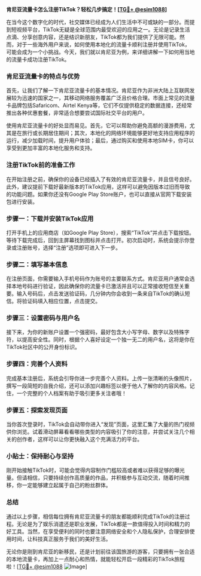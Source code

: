 **肯尼亚流量卡怎么注册TikTok？轻松几步搞定！[[TG💪+ @esim1088](https://t.me/s/esim1088)]**

在当今这个数字化的时代，社交媒体已经成为人们生活中不可或缺的一部分。而提到短视频平台，TikTok无疑是全球范围内最受欢迎的应用之一。无论是记录生活点滴、分享创意内容，还是结识新朋友，TikTok都为我们提供了无限可能。然而，对于一些海外用户来说，如何使用本地化的流量卡顺利注册并使用TikTok，可能会成为一个小挑战。今天，我们就以肯尼亚为例，来详细讲解一下如何用当地的流量卡成功注册TikTok。

### 肯尼亚流量卡的特点与优势

首先，让我们了解一下肯尼亚流量卡的基本情况。肯尼亚作为非洲大陆上互联网发展较为迅速的国家之一，其移动网络服务覆盖广泛且价格合理。市面上常见的流量卡品牌包括Safaricom、Airtel Kenya等，它们不仅提供稳定的数据连接，还经常推出各种优惠套餐，非常适合想要尝试国际社交平台的用户。

使用肯尼亚流量卡的好处显而易见。首先，它可以帮助你避免高额的漫游费用，尤其是在旅行或长期居住期间；其次，本地化的网络环境能够更好地支持应用程序的运行，减少加载时间，提升用户体验；最后，通过购买和使用本地SIM卡，你可以享受到更加丰富的本地化服务和支持。

### 注册TikTok前的准备工作

在开始注册之前，确保你的设备已经插入了有效的肯尼亚流量卡，并且信号良好。此外，建议提前下载好最新版本的TikTok应用，这样可以避免因版本过旧而导致的功能问题。如果你还没有Google Play Store账户，也可以直接从官网下载安装包进行安装。

### 步骤一：下载并安装TikTok应用

打开手机上的应用商店（如Google Play Store），搜索“TikTok”并点击下载按钮。等待下载完成后，回到主屏幕找到图标并点击打开。初次启动时，系统会提示你登录或注册账号，选择“注册”选项即可进入下一步。

### 步骤二：填写基本信息

在注册页面，你需要输入手机号码作为账号的主要联系方式。肯尼亚用户通常会选择本地号码进行验证，因此确保你的流量卡已激活并且可以正常接收短信至关重要。输入号码后，点击发送验证码，几分钟内你会收到一条来自TikTok的确认短信。将验证码填入相应位置，点击提交。

### 步骤三：设置密码与用户名

接下来，为你的新账户设置一个强密码，最好包含大小写字母、数字以及特殊字符，以提高安全性。同时，根据个人喜好设定一个独一无二的用户名，这将是你在TikTok社区中的公开身份标识。

### 步骤四：完善个人资料

完成基本注册后，系统会引导你进一步完善个人资料。上传一张清晰的头像照片，撰写一段简短的自我介绍，还可以添加兴趣标签以便于他人了解你的内容风格。记住，一个完整的个人档案有助于吸引更多关注者哦！

### 步骤五：探索发现页面

当你首次登录时，TikTok会自动带你进入“发现”页面，这里汇集了大量的热门视频供你浏览。试着滑动屏幕看看哪些类型的内容吸引了你的注意，并尝试关注几个相关的创作者，这样可以让你更快融入这个充满活力的平台。

### 小贴士：保持耐心与坚持

刚开始接触TikTok时，可能会觉得内容制作门槛较高或者难以获得足够的曝光量。但请相信，只要持续创作高质量的作品，并积极参与互动交流，随着时间推移，你一定能够建立起属于自己的粉丝群体。

### 总结

通过以上步骤，相信每位拥有肯尼亚流量卡的朋友都能顺利完成TikTok的注册过程。无论是为了娱乐消遣还是职业发展，TikTok都是一款值得投入时间和精力的好工具。当然，在享受便利的同时也要注意网络安全和个人隐私保护，合理安排使用时间，让科技真正服务于我们的美好生活。

无论你是刚到肯尼亚的新移民，还是计划前往该国旅游的游客，只要拥有一张合适的本地流量卡，再加上一点耐心和热情，就能轻松开启一段精彩的TikTok旅程啦！[[TG💪+ @esim1088](https://t.me/s/esim1088) ![Image](https://i.postimg.cc/4NQfJmqS/Snipaste-2025-05-13-00-14-12.png)]